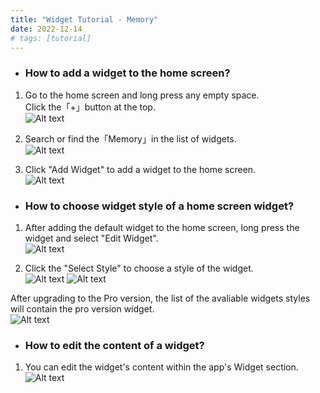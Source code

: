 ```yaml
---
title: "Widget Tutorial - Memory"
date: 2022-12-14
# tags: [tutorial]
---
```


- ### How to add a widget to the home screen?

1. Go to the home screen and long press any empty space.\
Click the「+」button at the top.\
![Alt text](/images/tutorial_1.jpg?raw=true "Optional Title")

2. Search or find the「Memory」in the list of widgets.\
![Alt text](/images/tutorial_2.jpg?raw=true "Optional Title")

3. Click "Add Widget" to add a widget to the home screen.\
![Alt text](/images/tutorial_3.jpg?raw=true "Optional Title")


- ### How to choose widget style of a home screen widget?

1. After adding the default widget to the home screen, long press the widget and select "Edit Widget".\
![Alt text](/images/tutorial_4.jpg?raw=true "Optional Title")

2. Click the "Select Style" to choose a style of the widget.\
![Alt text](/images/tutorial_5.jpg?raw=true "Optional Title")
![Alt text](/images/tutorial_5_1.jpg?raw=true "Optional Title")

After upgrading to the Pro version, the list of the avaliable widgets styles will contain the pro version widget.\
![Alt text](/images/tutorial_5_2.jpg?raw=true "Optional Title")

- ### How to edit the content of a widget?
1. You can edit the widget's content within the app's Widget section.\
![Alt text](/images/tutorial_6.jpg?raw=true "Optional Title")
